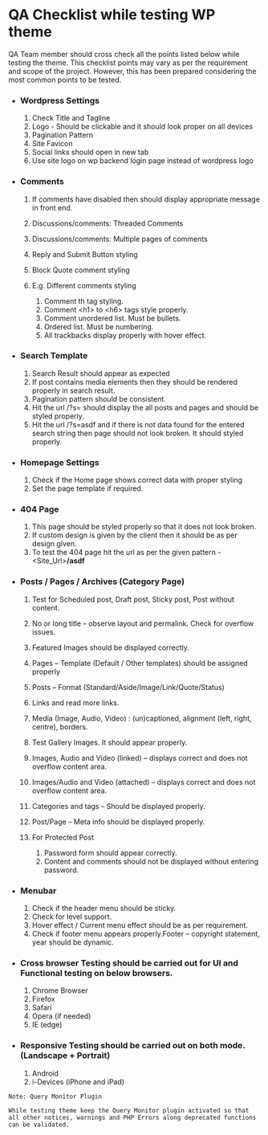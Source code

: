 # QA Checklist while testing WP theme

QA Team member should cross check all the points listed below while testing the theme. This checklist points may vary as per the requirement and scope of the project. However, this has been prepared considering the most common points to be tested.

* ### **Wordpress Settings**

  1. Check Title and Tagline
  2. Logo - Should be clickable and it should look proper on all devices
  3. Pagination Pattern
  4. Site Favicon
  5. Social links should open in new tab
  6. Use site logo on wp backend login page instead of wordpress logo
* ### **Comments**

  1. If comments have disabled then should display appropriate message in front end.
  2. Discussions/comments: Threaded Comments
  3. Discussions/comments: Multiple pages of comments
  4. Reply and Submit Button styling
  5. Block Quote comment styling
  6. E.g. Different comments styling

     1. Comment th tag styling.
     2. Comment &lt;h1&gt; to &lt;h6&gt; tags style properly.
     3. Comment unordered list. Must be bullets.
     4. Ordered list. Must be numbering.
     5. All trackbacks display properly with hover effect.
* ### **Search Template**

  1. Search Result should appear as expected
  2. If post contains media elements then they should be rendered properly in search result.
  3. Pagination pattern should be consistent.
  4. Hit the url /?s= should display the all posts and pages and should be styled properly.
  5. Hit the url /?s=asdf and if there is not data found for the entered search string then page should not look broken. It should styled properly.
* ### **Homepage Settings**

  1. Check if the Home page shows correct data with proper styling
  2. Set the page template if required.
* ### **404 Page**

  1. This page should be styled properly so that it does not look broken.
  2. If custom design is given by the client then it should be as per design given.
  3. To test the 404 page hit the url as per the given pattern - &lt;Site\_Url&gt;**/asdf**
* ### **Posts / Pages / Archives \(Category Page\)**

  1. Test for Scheduled post, Draft post, Sticky post, Post without content.
  2. No or long title – observe layout and permalink. Check for overflow issues.
  3. Featured Images should be displayed correctly.
  4. Pages – Template \(Default / Other templates\) should be assigned properly
  5. Posts – Format \(Standard/Aside/Image/Link/Quote/Status\)
  6. Links and read more links.
  7. Media \(Image, Audio, Video\) : \(un\)captioned, alignment \(left, right, centre\), borders.
  8. Test Gallery Images. It should appear properly.
  9. Images, Audio and Video \(linked\) – displays correct and does not overflow content area.
  10. Images/Audio and Video \(attached\) – displays correct and does not overflow content area.
  11. Categories and tags – Should be displayed properly.
  12. Post/Page – Meta info should be displayed properly.
  13. For Protected Post

      1. Password form should appear correctly.
      2. Content and comments should not be displayed without entering password.
* ### **Menubar**

  1. Check if the header menu should be sticky.
  2. Check for level support.
  3. Hover effect / Current menu effect should be as per requirement.
  4. Check if footer menu appears properly.Footer – copyright statement, year should be dynamic.
* ### **Cross browser Testing should be carried out for UI and Functional testing on below browsers.**

  1. Chrome Browser
  2. Firefox
  3. Safari
  4. Opera \(if needed\)
  5. IE \(edge\)
* ### **Responsive Testing should be carried out on both mode. \(Landscape + Portrait\)**

  1. Android
  2. i-Devices \(iPhone and iPad\)

`Note: Query Monitor Plugin`

`While testing theme keep the Query Monitor plugin activated so that all other notices, warnings and PHP Errors along deprecated functions can be validated.`

